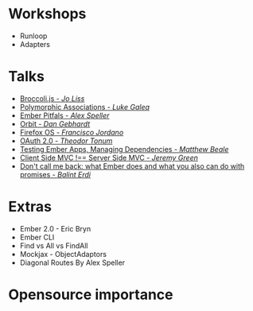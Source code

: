 # Workshops
* Runloop
* Adapters

# Talks

* [Broccoli.js - *Jo Liss*](talks.md)
* [Polymorphic Associations - *Luke Galea*](talks.md)
* [Ember Pitfals - *Alex Speller*](talks.md)
* [Orbit - *Dan Gebhardt*](talks.md)
* [Firefox OS - *Francisco Jordano*](talks.md)
* [OAuth 2.0 - *Theodor Tonum*](talks.md)
* [Testing Ember Apps, Managing Dependencies - *Matthew Beale*](talks.md)
* [Client Side MVC !== Server Side MVC - *Jeremy Green*](talks.md)
* [Don't call me back: what Ember does and what you also can do with promises - *Balint Erdi*](talks.md#ab)



# Extras

* Ember 2.0 - Eric Bryn
* Ember CLI
* Find vs All vs FindAll
* Mockjax - ObjectAdaptors
* Diagonal Routes By Alex Speller

# Opensource importance
